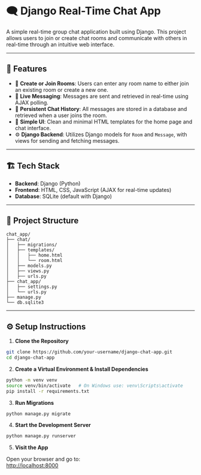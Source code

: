 # 🗨️ Django Real-Time Chat App

A simple real-time group chat application built using Django. This project allows users to join or create chat rooms and communicate with others in real-time through an intuitive web interface.

---

## 🚀 Features

- 🔹 **Create or Join Rooms**: Users can enter any room name to either join an existing room or create a new one.
- 💬 **Live Messaging**: Messages are sent and retrieved in real-time using AJAX polling.
- 🧠 **Persistent Chat History**: All messages are stored in a database and retrieved when a user joins the room.
- 🎨 **Simple UI**: Clean and minimal HTML templates for the home page and chat interface.
- ⚙️ **Django Backend**: Utilizes Django models for `Room` and `Message`, with views for sending and fetching messages.

---

## 🏗️ Tech Stack

- **Backend**: Django (Python)
- **Frontend**: HTML, CSS, JavaScript (AJAX for real-time updates)
- **Database**: SQLite (default with Django)

---

## 📁 Project Structure

```text
chat_app/
├── chat/
│   ├── migrations/
│   ├── templates/
│   │   ├── home.html
│   │   └── room.html
│   ├── models.py
│   ├── views.py
│   ├── urls.py
├── chat_app/
│   ├── settings.py
│   └── urls.py
├── manage.py
└── db.sqlite3
```

---

## ⚙️ Setup Instructions

1. **Clone the Repository**

```bash
git clone https://github.com/your-username/django-chat-app.git
cd django-chat-app
```

2. **Create a Virtual Environment & Install Dependencies**

```bash
python -m venv venv
source venv/bin/activate   # On Windows use: venv\Scripts\activate
pip install -r requirements.txt
```

3. **Run Migrations**

```bash
python manage.py migrate
```

4. **Start the Development Server**

```bash
python manage.py runserver
```

5. **Visit the App**

Open your browser and go to:  
[http://localhost:8000](http://localhost:8000)
